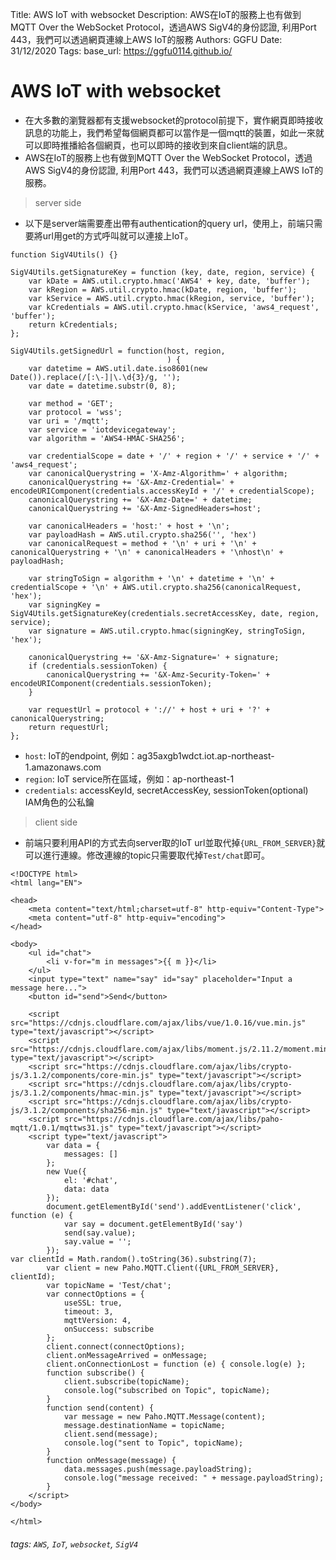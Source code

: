 Title: AWS IoT with websocket
Description: AWS在IoT的服務上也有做到MQTT Over the WebSocket Protocol，透過AWS SigV4的身份認證, 利用Port 443，我們可以透過網頁連線上AWS IoT的服務
Authors: GGFU
Date: 31/12/2020
Tags: 
base_url: https://ggfu0114.github.io/

# AWS IoT with websocket

- 在大多數的瀏覽器都有支援websocket的protocol前提下，實作網頁即時接收訊息的功能上，我們希望每個網頁都可以當作是一個mqtt的裝置，如此一來就可以即時推播給各個網頁，也可以即時的接收到來自client端的訊息。
- AWS在IoT的服務上也有做到MQTT Over the WebSocket Protocol，透過AWS SigV4的身份認證, 利用Port 443，我們可以透過網頁連線上AWS IoT的服務。

> server side
- 以下是server端需要產出帶有authentication的query url，使用上，前端只需要將url用get的方式呼叫就可以連接上IoT。
```javascript=
function SigV4Utils() {}

SigV4Utils.getSignatureKey = function (key, date, region, service) {
    var kDate = AWS.util.crypto.hmac('AWS4' + key, date, 'buffer');
    var kRegion = AWS.util.crypto.hmac(kDate, region, 'buffer');
    var kService = AWS.util.crypto.hmac(kRegion, service, 'buffer');
    var kCredentials = AWS.util.crypto.hmac(kService, 'aws4_request', 'buffer');    
    return kCredentials;
};

SigV4Utils.getSignedUrl = function(host, region, 
                                   ) {
    var datetime = AWS.util.date.iso8601(new Date()).replace(/[:\-]|\.\d{3}/g, '');
    var date = datetime.substr(0, 8);

    var method = 'GET';
    var protocol = 'wss';
    var uri = '/mqtt';
    var service = 'iotdevicegateway';
    var algorithm = 'AWS4-HMAC-SHA256';

    var credentialScope = date + '/' + region + '/' + service + '/' + 'aws4_request';
    var canonicalQuerystring = 'X-Amz-Algorithm=' + algorithm;
    canonicalQuerystring += '&X-Amz-Credential=' + encodeURIComponent(credentials.accessKeyId + '/' + credentialScope);
    canonicalQuerystring += '&X-Amz-Date=' + datetime;
    canonicalQuerystring += '&X-Amz-SignedHeaders=host';

    var canonicalHeaders = 'host:' + host + '\n';
    var payloadHash = AWS.util.crypto.sha256('', 'hex')
    var canonicalRequest = method + '\n' + uri + '\n' + canonicalQuerystring + '\n' + canonicalHeaders + '\nhost\n' + payloadHash;

    var stringToSign = algorithm + '\n' + datetime + '\n' + credentialScope + '\n' + AWS.util.crypto.sha256(canonicalRequest, 'hex');
    var signingKey = SigV4Utils.getSignatureKey(credentials.secretAccessKey, date, region, service);
    var signature = AWS.util.crypto.hmac(signingKey, stringToSign, 'hex');

    canonicalQuerystring += '&X-Amz-Signature=' + signature;
    if (credentials.sessionToken) {
        canonicalQuerystring += '&X-Amz-Security-Token=' + encodeURIComponent(credentials.sessionToken);
    }

    var requestUrl = protocol + '://' + host + uri + '?' + canonicalQuerystring;
    return requestUrl;
};

```
- `host`: IoT的endpoint, 例如：ag35axgb1wdct.iot.ap-northeast-1.amazonaws.com
- `region`: IoT service所在區域，例如：ap-northeast-1
- `credentials`: accessKeyId, secretAccessKey, sessionToken(optional) IAM角色的公私鑰

> client side
- 前端只要利用API的方式去向server取的IoT url並取代掉`{URL_FROM_SERVER}`就可以進行連線。修改連線的topic只需要取代掉`Test/chat`即可。
```htmlmixed=
<!DOCTYPE html>
<html lang="EN">

<head>
    <meta content="text/html;charset=utf-8" http-equiv="Content-Type">
    <meta content="utf-8" http-equiv="encoding">
</head>

<body>
    <ul id="chat">
        <li v-for="m in messages">{{ m }}</li>
    </ul>
    <input type="text" name="say" id="say" placeholder="Input a message here...">
    <button id="send">Send</button>

    <script src="https://cdnjs.cloudflare.com/ajax/libs/vue/1.0.16/vue.min.js" type="text/javascript"></script>
    <script src="https://cdnjs.cloudflare.com/ajax/libs/moment.js/2.11.2/moment.min.js" type="text/javascript"></script>
    <script src="https://cdnjs.cloudflare.com/ajax/libs/crypto-js/3.1.2/components/core-min.js" type="text/javascript"></script>
    <script src="https://cdnjs.cloudflare.com/ajax/libs/crypto-js/3.1.2/components/hmac-min.js" type="text/javascript"></script>
    <script src="https://cdnjs.cloudflare.com/ajax/libs/crypto-js/3.1.2/components/sha256-min.js" type="text/javascript"></script>
    <script src="https://cdnjs.cloudflare.com/ajax/libs/paho-mqtt/1.0.1/mqttws31.js" type="text/javascript"></script>
    <script type="text/javascript">
        var data = {
            messages: []
        };
        new Vue({
            el: '#chat',
            data: data
        });
        document.getElementById('send').addEventListener('click', function (e) {
            var say = document.getElementById('say')
            send(say.value);
            say.value = '';
        });
var clientId = Math.random().toString(36).substring(7);
        var client = new Paho.MQTT.Client({URL_FROM_SERVER}, clientId);
        var topicName = 'Test/chat';
        var connectOptions = {
            useSSL: true,
            timeout: 3,
            mqttVersion: 4,
            onSuccess: subscribe
        };
        client.connect(connectOptions);
        client.onMessageArrived = onMessage;
        client.onConnectionLost = function (e) { console.log(e) };
        function subscribe() {
            client.subscribe(topicName);
            console.log("subscribed on Topic", topicName);
        }
        function send(content) {
            var message = new Paho.MQTT.Message(content);
            message.destinationName = topicName;
            client.send(message);
            console.log("sent to Topic", topicName);
        }
        function onMessage(message) {
            data.messages.push(message.payloadString);
            console.log("message received: " + message.payloadString);
        }
    </script>
</body>

</html>
```


###### tags: `AWS`, `IoT`, `websocket`, `SigV4`